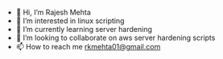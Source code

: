 - 👋 Hi, I’m Rajesh Mehta
- 👀 I’m interested in linux scripting
- 🌱 I’m currently learning server hardening
- 💞️ I’m looking to collaborate on aws server hardening scripts
- 📫 How to reach me rkmehta01@gmail.com

<!---
rkmehta01/rkmehta01 is a ✨ special ✨ repository because its `README.md` (this file) appears on your GitHub profile.
You can click the Preview link to take a look at your changes.
--->
